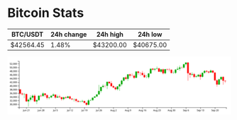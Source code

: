 # Bitcoin Stats

BTC/USDT|24h change|24h high|24h low|
|---|---|---|---|
|$42564.45|1.48%|$43200.00|$40675.00|

<img src="./chart.svg">
